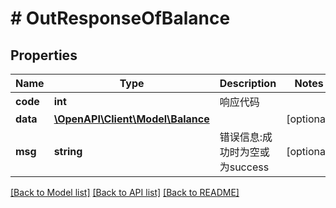 # # OutResponseOfBalance

## Properties

Name | Type | Description | Notes
------------ | ------------- | ------------- | -------------
**code** | **int** | 响应代码 |
**data** | [**\OpenAPI\Client\Model\Balance**](Balance.md) |  | [optional]
**msg** | **string** | 错误信息:成功时为空或为success | [optional]

[[Back to Model list]](../../README.md#models) [[Back to API list]](../../README.md#endpoints) [[Back to README]](../../README.md)
